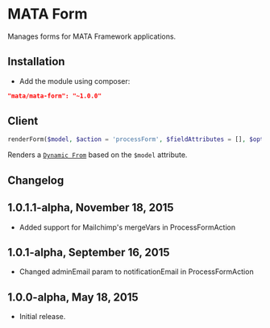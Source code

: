 MATA Form
==========================================

Manages forms for MATA Framework applications.

Installation
------------

- Add the module using composer:

```json
"mata/mata-form": "~1.0.0"
```

Client
------

```php
renderForm($model, $action = 'processForm', $fieldAttributes = [], $options = ['submitButtonText'=>'Submit']) {}
```
Renders a [`Dynamic From`](https://github.com/qi-interactive/mata-form/blob/master/widgets/DynamicForm.php) based on the `$model` attribute.

Changelog
---------

## 1.0.1.1-alpha, November 18, 2015

- Added support for Mailchimp's mergeVars in ProcessFormAction

## 1.0.1-alpha, September 16, 2015

- Changed adminEmail param to notificationEmail in ProcessFormAction

## 1.0.0-alpha, May 18, 2015

- Initial release.
